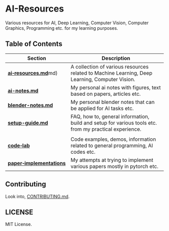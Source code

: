 # AI-Resources

Various resources for AI, Deep Learning, Computer Vision, Computer Graphics, Programming etc. for my learning purposes.

## Table of Contents

| Section | Description |
| --- | --- |
| [**ai‑resources.md**](../AI-Bookmarks/AI-Resources.md)md) | A collection of various resources related to Machine Learning, Deep Learning, Computer Vision. |
| [**ai-notes.md**](home-mthrfckr/ai/ai-resources/ai-notes.md) | My personal ai notes with figures, text based on papers, articles etc. |
| [**blender-notes.md**](home-mthrfckr/ai/ai-resources/blender-notes.md) | My personal blender notes that can be applied for AI tasks etc. |[**Papers.md**](Papers.md)md) | Add only papers worth implementing, important concepts that can be applied in future or need to be revisited again with easy to understand, SOTA, close to SOTA results or unique ideas. |
| [**setup-guide.md**](home-mthrfckr/ai/ai-resources/setup-guide.md) | FAQ, how to, general information, build and setup for various tools etc. from my practical experience.  |[**Performance-Notes.md**](Performance-Notes.md)md) | My notes on various practical programming performance improvement methods I learned etc. |
| | |
| [**code‑lab**](https://github.com/quickgrid/code-lab) | Code examples, demos, information related to general programming, AI codes etc. |
| [**paper‑implementations**](https://github.com/quickgrid/paper-implementations) | My attempts at trying to implement various papers mostly in pytorch etc. |

## Contributing

Look into, [CONTRIBUTING.md](https://github.com/quickgrid/AI-Resources/blob/master/CONTRIBUTING.md).

## LICENSE

MIT License.
